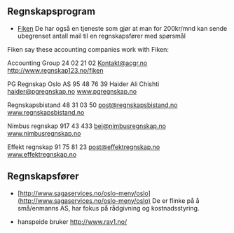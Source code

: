 ## Regnskapsprogram

* [Fiken](http://fiken.no) De har også en tjeneste som gjør at man for 200kr/mnd kan sende ubegrenset antall mail til en regnskapsfører med spørsmål

Fiken say these accounting companies work with Fiken:

Accounting Group
24 02 21 02
Kontakt@acgr.no
http://www.regnskap123.no/fiken

PG Regnskap Oslo AS 
95 48 76 39
Haider Ali Chishti 
haider@pgregnskap.no
www.pgregnskap.no

Regnskapsbistand
48 31 03 50
post@regnskapsbistand.no
www.regnskapsbistand.no

Nimbus regnskap
917 43 433
bei@nimbusregnskap.no
www.nimbusregnskap.no

Effekt regnskap
91 75 81 23
post@effektregnskap.no
www.effektregnskap.no

## Regnskapsfører

* [http://www.sagaservices.no/oslo-meny/oslo](http://www.sagaservices.no/oslo-meny/oslo) De er flinke på å små/enmanns AS, har fokus på rådgivning og kostnadsstyring. 

* hanspeide bruker http://www.rav1.no/